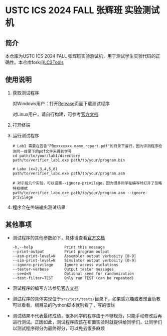 # USTC ICS 2024 FALL 张辉班 实验测试机

## 简介

本仓库为USTC ICS 2024 FALL 张辉班实验测试机，用于测试学生实验代码的正确性。本仓库fork自[LC3Tools](https://github.com/chiragsakhuja/lc3tools)

## 使用说明

1. 获取测试程序

    对Windows用户：打开[Release](https://github.com/T7imal/ICS-Verifier-2024/releases/tag/latest)页面下载测试程序

    对Linux用户，请自行构建，可参考[官方文档](https://github.com/chiragsakhuja/lc3tools/blob/master/docs/BUILD.md#command-line-tools-and-unit-tests)

2. 打开终端

3. 运行测试程序

    ```shell
    # Lab1 需要在包含"PBxxxxxxxx_name_report.pdf"的目录下运行，因为评测程序检测同一目录下的pdf文件来得到学号
    cd path/to/your/lab1/directory
    path/to/verifier_lab1.exe path/to/your/program.bin

    # Labx (x=2,3,4,5,6)
    path/to/verifier_labx.exe path/to/your/program.asm

    # 对于后几个实验，可以设置--ignore-privilege，因为很多同学在编写时打开了忽略特权模式
    path/to/verifier_labx.exe path/to/your/program.asm --ignore-privilege
    ```

4. 程序会在终端输出测试结果

## 其他事项

- 测试程序的其他参数如下，具体请查看[官方文档](https://github.com/chiragsakhuja/lc3tools/blob/master/docs/CLI.md#unit-tests)

    ```shell
    -h,--help              Print this message
    --print-output         Print program output
    --asm-print-level=N    Assembler output verbosity [0-9]
    --sim-print-level=N    Simulator output verbosity [0-9]
    --ignore-privilege     Ignore access violations
    --tester-verbose       Output tester messages
    --seed=N               Optional seed for randomization
    --test-filter=TEST     Only run TEST (can be repeated)
    ```

- 测试程序的编写方法参见[官方文档](https://github.com/chiragsakhuja/lc3tools/blob/master/docs/TEST.md)

- 测试程序的具体实现位于`src/test/tests/`目录下，如果感兴趣或者想当助教可以看看。根目录的Python脚本就别看了，写的很烂

- 测试结果不代表最终成绩，很多同学的程序由于不够规范，只能手动修改后再进行测试。正因如此，测试程序应该在布置实验时就提供给同学们，让同学们以测试程序得分为最终得分，可以免去很多麻烦